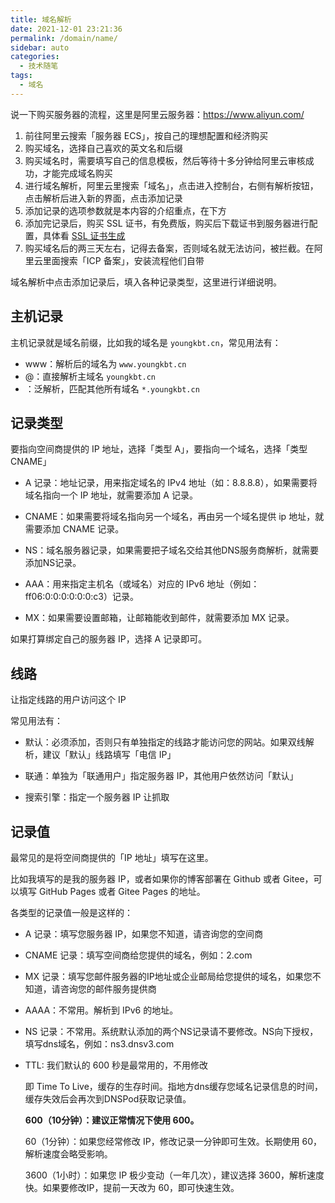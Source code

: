 ```yaml
---
title: 域名解析
date: 2021-12-01 23:21:36
permalink: /domain/name/
sidebar: auto
categories: 
  - 技术随笔
tags: 
  - 域名
---
```


说一下购买服务器的流程，这里是阿里云服务器：<https://www.aliyun.com/>

1. 前往阿里云搜索「服务器 ECS」，按自己的理想配置和经济购买
2. 购买域名，选择自己喜欢的英文名和后缀
3. 购买域名时，需要填写自己的信息模板，然后等待十多分钟给阿里云审核成功，才能完成域名购买
4. 进行域名解析，阿里云里搜索「域名」，点击进入控制台，右侧有解析按钮，点击解析后进入新的界面，点击添加记录
5. 添加记录的选项参数就是本内容的介绍重点，在下方
6. 添加完记录后，购买 SSL 证书，有免费版，购买后下载证书到服务器进行配置，具体看 [SSL 证书生成](/nginx/reverse-proxy/#ssl证书生成)
7. 购买域名后的两三天左右，记得去备案，否则域名就无法访问，被拦截。在阿里云里面搜索「ICP 备案」，安装流程他们自带

域名解析中点击添加记录后，填入各种记录类型，这里进行详细说明。

## 主机记录

主机记录就是域名前缀，比如我的域名是 `youngkbt.cn`，常见用法有：

- www：解析后的域名为 `www.youngkbt.cn`
- @：直接解析主域名 `youngkbt.cn`
- ：泛解析，匹配其他所有域名 `*.youngkbt.cn`

## 记录类型

要指向空间商提供的 IP 地址，选择「类型 A」，要指向一个域名，选择「类型 CNAME」

- A 记录：地址记录，用来指定域名的 IPv4 地址（如：8.8.8.8），如果需要将域名指向一个 IP 地址，就需要添加 A 记录。

- CNAME：如果需要将域名指向另一个域名，再由另一个域名提供 ip 地址，就需要添加 CNAME 记录。

- NS：域名服务器记录，如果需要把子域名交给其他DNS服务商解析，就需要添加NS记录。

- AAA：用来指定主机名（或域名）对应的 IPv6 地址（例如：ff06:0:0:0:0:0:0:c3）记录。

- MX：如果需要设置邮箱，让邮箱能收到邮件，就需要添加 MX 记录。

如果打算绑定自己的服务器 IP，选择 A 记录即可。

## 线路

让指定线路的用户访问这个 IP

常见用法有：

- 默认：必须添加，否则只有单独指定的线路才能访问您的网站。如果双线解析，建议「默认」线路填写「电信 IP」

- 联通：单独为「联通用户」指定服务器 IP，其他用户依然访问「默认」

- 搜索引擎：指定一个服务器 IP 让抓取

## 记录值

最常见的是将空间商提供的「IP 地址」填写在这里。

比如我填写的是我的服务器 IP，或者如果你的博客部署在 Github 或者 Gitee，可以填写 GitHub Pages 或者 Gitee Pages 的地址。

各类型的记录值一般是这样的：

- A 记录：填写您服务器 IP，如果您不知道，请咨询您的空间商

- CNAME 记录：填写空间商给您提供的域名，例如：2.com

- MX 记录：填写您邮件服务器的IP地址或企业邮局给您提供的域名，如果您不知道，请咨询您的邮件服务提供商

- AAAA：不常用。解析到 IPv6 的地址。

- NS 记录：不常用。系统默认添加的两个NS记录请不要修改。NS向下授权，填写dns域名，例如：ns3.dnsv3.com

- TTL: 我们默认的 600 秒是最常用的，不用修改

    即 Time To Live，缓存的生存时间。指地方dns缓存您域名记录信息的时间，缓存失效后会再次到DNSPod获取记录值。

    **600（10分钟）：建议正常情况下使用 600。**

    60（1分钟）：如果您经常修改 IP，修改记录一分钟即可生效。长期使用 60，解析速度会略受影响。

    3600（1小时）：如果您 IP 极少变动（一年几次），建议选择 3600，解析速度快。如果要修改IP，提前一天改为 60，即可快速生效。
